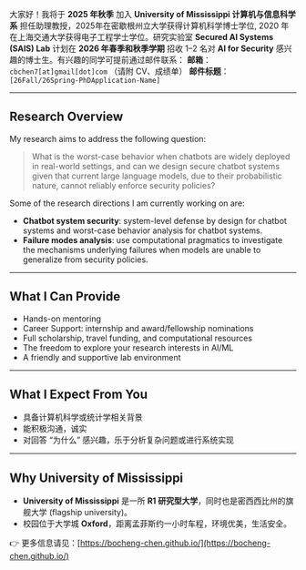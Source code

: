 大家好！我将于 **2025 年秋季** 加入 **University of Mississippi 计算机与信息科学系** 担任助理教授，2025年在密歇根州立大学获得计算机科学博士学位, 2020 年在上海交通大学获得电子工程学士学位。研究实验室 **Secured AI Systems (SAIS) Lab** 计划在 **2026 年春季和秋季学期** 招收 1–2 名对 **AI for Security** 感兴趣的博士生。有兴趣的同学可提前通过邮件联系：
**邮箱**：`cbchen7[at]gmail[dot]com` （请附 CV、成绩单）
**邮件标题**：`[26Fall/26Spring-PhDApplication-Name]`


---

## Research Overview

My research aims to address the following question:

> What is the worst-case behavior when chatbots are widely deployed in real-world settings, and can we design secure chatbot systems given that current large language models, due to their probabilistic nature, cannot reliably enforce security policies?

Some of the research directions I am currently working on are:

- **Chatbot system security**: system-level defense by design for chatbot systems and worst-case behavior analysis for chatbot systems.
- **Failure modes analysis**: use computational pragmatics to investigate the mechanisms underlying failures when models are unable to generalize from security policies.

---

## What I Can Provide

- Hands-on mentoring
- Career Support: internship and award/fellowship nominations
- Full scholarship, travel funding, and computational resources
- The freedom to explore your research interests in AI/ML
- A friendly and supportive lab environment

---

## What I Expect From You

- 具备计算机科学或统计学相关背景
- 能积极沟通，诚实
- 对回答 “为什么” 感兴趣，乐于分析复杂问题或进行系统实现

---

## Why University of Mississippi

- **University of Mississippi** 是一所 **R1 研究型大学**，同时也是密西西比州的旗舰大学 (flagship university)。
- 校园位于大学城 **Oxford**，距离孟菲斯约一小时车程，环境优美，生活安全。

👉 更多信息请见：[https://bocheng-chen.github.io/](https://bocheng-chen.github.io/)
